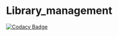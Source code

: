 # Library_management

[![Codacy Badge](https://api.codacy.com/project/badge/Grade/cab64c345f1343eda348f7f5993d6ac8)](https://app.codacy.com/gh/STEPin104272/Library_management?utm_source=github.com&utm_medium=referral&utm_content=STEPin104272/Library_management&utm_campaign=Badge_Grade)